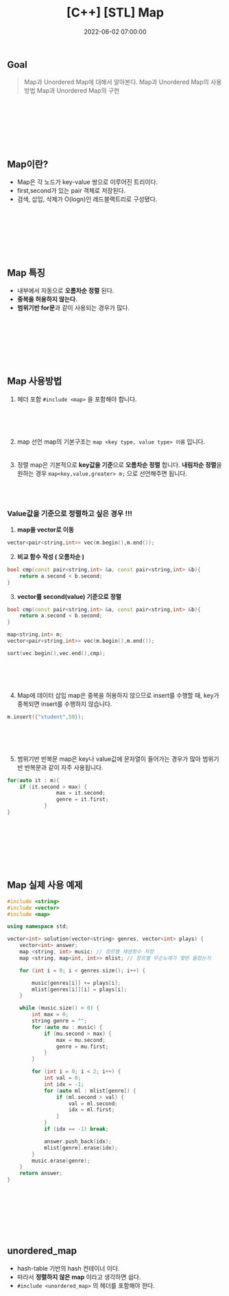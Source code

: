 ﻿---
permalink: /2022-06-02-Map/
published : true
title: "[C++] [STL] Map "
date: 2022-06-02 07:00:00
toc: true
toc_sticky: true
toc_label: "Map 과 Unordered_map"
categories:
- STL
tags:
- C++
- STL
- Map
- Unordered Map
---

## Goal

> Map과 Unordered Map에 대해서 알아본다.
> Map과 Unordered Map의 사용방법
> Map과 Unordered Map의 구현

<br><br><br><br><br><br>

## Map이란?

- Map은 각 노드가 key-value 쌍으로 이루어진 트리이다.
- first,second가 있는 pair 객체로 저장된다.
- 검색, 삽입, 삭제가 O(logn)인 레드블랙트리로 구성됐다.


<br><br><br><br><br><br>

## Map 특징
- 내부에서 자동으로 **오름차순 정렬** 된다.
- **중복을 허용하지 않는다.**
- **범위기반 for문**과 같이 사용되는 경우가 많다.

<br><br><br><br><br><br>

## Map 사용방법

1) 헤더 포함
```#include <map>``` 을 포함해야 합니다.

<br><br><br>

2) map 선언
map의 기본구조는  ```map <key type, value type> 이름``` 입니다.
<br><br><br>
3) 정렬
map은 기본적으로 **key값을 기준**으로 **오름차순 정렬** 합니다.
**내림차순 정렬**을 원하는 경우 ```map<key,value,greater> m;``` 으로 선언해주면 됩니다.

<br><br>

### Value값을 기준으로 정렬하고 싶은 경우 !!!

1) **map을 vector로 이동**  
```c++
vector<pair<string,int>> vec(m.begin(),m.end());
```

2) **비교 함수 작성 ( 오름차순 )**  
```c++
bool cmp(const pair<string,int> &a, const pair<string,int> &b){
	return a.second < b.second;
}
```

3) **vector를 second(value) 기준으로 정렬**
```c++
bool cmp(const pair<string,int> &a, const pair<string,int> &b){
	return a.second < b.second;
}

map<string,int> m;
vector<pair<string,int>> vec(m.begin(),m.end());

sort(vec.begin(),vec.end(),cmp);
```

<br><br><br>

4. Map에 데이터 삽입
map은 중복을 허용하지 않으므로 insert를 수행할 때, key가 중복되면 insert를 수행하지 않습니다. 
```c++
m.insert({"student",50});
```

<br><br><br>

5. 범위기반 반복문
map은 key나 value값에 문자열이 들어가는 경우가 많아 범위기반 반복문과 같이 자주 사용됩니다.
```c++
for(auto it : m){
	if (it.second > max) {
                max = it.second;
                genre = it.first;
            }
}
```


<br> <br> <br><br> <br> <br>

## Map 실제 사용 예제
```c++
#include <string>
#include <vector>
#include <map>

using namespace std;

vector<int> solution(vector<string> genres, vector<int> plays) {
    vector<int> answer;
    map <string, int> music; // 장르별 재생횟수 저장
    map <string, map<int, int>> mlist; // 장르별 무슨노래가 몇번 들렸는지

    for (int i = 0; i < genres.size(); i++) {

        music[genres[i]] += plays[i];
        mlist[genres[i]][i] = plays[i];
    }

    while (music.size() > 0) {
        int max = 0;
        string genre = "";
        for (auto mu : music) {
            if (mu.second > max) {
                max = mu.second;
                genre = mu.first;
            }
        }

        for (int i = 0; i < 2; i++) {
            int val = 0;
            int idx = -1;
            for (auto ml : mlist[genre]) {
                if (ml.second > val) {
                    val = ml.second;
                    idx = ml.first;
                }
            }
            if (idx == -1) break;

            answer.push_back(idx);
            mlist[genre].erase(idx);
        }
        music.erase(genre);
    }
    return answer;
}
```

<br> <br> <br><br> <br> <br>

## unordered_map
- hash-table 기반의 hash 컨테이너 이다.
- 따라서 **정렬하지 않은 map** 이라고 생각하면 쉽다.
- ```#include <unordered_map>``` 의 헤더를 포함해야 한다.
